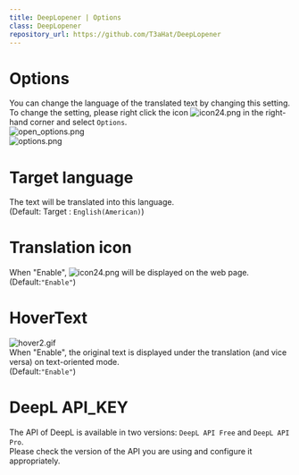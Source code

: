 ```yaml
---
title: DeepLopener | Options
class: DeepLopener
repository_url: https://github.com/T3aHat/DeepLopener
---
```


# Options

You can change the language of the translated text by changing this setting.  
To change the setting, please right click the icon ![icon24.png](https://github.com/T3aHat/DeepLopener/raw/main/icon24.png) in the right-hand corner and select `Options`.  
![open_options.png](https://github.com/T3aHat/DeepLopener/raw/main/images/open_options.png)  
![options.png](https://github.com/T3aHat/DeepLopener/raw/main/images/options.png)

# Target language

The text will be translated into this language.  
(Default: Target : `English(American)`)

# Translation icon

When "Enable", ![icon24.png](https://github.com/T3aHat/DeepLopener/raw/main/icon24.png) will be displayed on the web page.  
(Default:`"Enable"`)

# HoverText

![hover2.gif](https://github.com/T3aHat/DeepLopener/raw/main/images/hover.gif)  
When "Enable", the original text is displayed under the translation (and vice versa) on text-oriented mode.  
(Default:`"Enable"`)

# DeepL API_KEY

The API of DeepL is available in two versions: `DeepL API Free` and `DeepL API Pro`.  
Please check the version of the API you are using and configure it appropriately.
